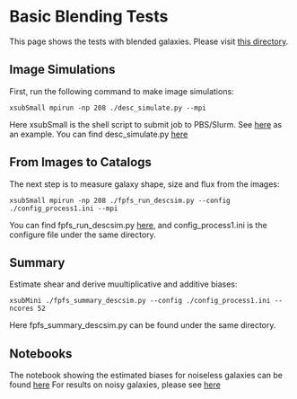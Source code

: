 # Basic Blending Tests
This page shows the tests with blended galaxies. Please visit
[this directory](https://github.com/mr-superonion/descwl-shear-fpfs/tree/main/tests/test2_lsst_blend).

## Image Simulations

First, run the following command to make image simulations:

```shell
xsubSmall mpirun -np 208 ./desc_simulate.py --mpi
```
Here xsubSmall is the shell script to submit job to PBS/Slurm. See
[here](https://github.com/mr-superonion/udots/blob/main/.xbin/xsub) as an
example. You can find desc_simulate.py
[here](https://github.com/mr-superonion/descwl-shear-fpfs/blob/main/tests/test2_lsst_blend/desc_simulate.py)

## From Images to Catalogs

The next step is to measure galaxy shape, size and flux from the images:

```shell
xsubSmall mpirun -np 208 ./fpfs_run_descsim.py --config ./config_process1.ini --mpi
```
You can find fpfs_run_descsim.py
[here](https://github.com/mr-superonion/descwl-shear-fpfs/blob/main/tests/test2_lsst_blend/fpfs_run_descsim.py),
and config_process1.ini is the configure file under the same directory.


## Summary

Estimate shear and derive muultiplicative and additive biases:
```shell
xsubMini ./fpfs_summary_descsim.py --config ./config_process1.ini --ncores 52
```
Here fpfs_summary_descsim.py can be found under the same directory.

## Notebooks

The notebook showing the estimated biases for noiseless galaxies can be found
[here](./tests/test2_lsst_blend/1_2_process_basic.ipynb)
For results on noisy galaxies,  please see
[here](./tests/test2_lsst_blend/2_2_process_basic_noisy.ipynb)
